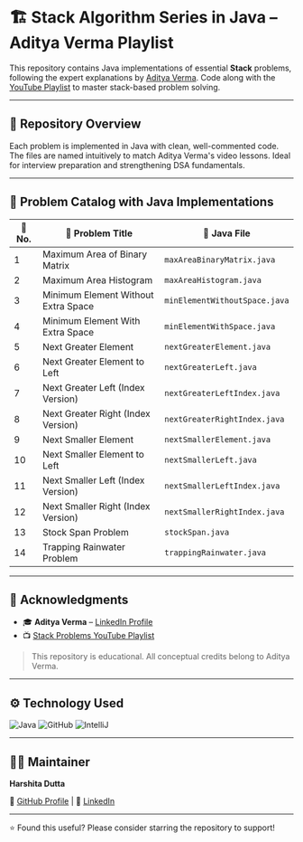 # 🏗️ Stack Algorithm Series in Java – Aditya Verma Playlist

This repository contains Java implementations of essential **Stack** problems, following the expert explanations by [Aditya Verma](https://www.linkedin.com/in/adityaverma1999/). Code along with the [YouTube Playlist](https://youtube.com/playlist?list=PL_z_8CaSLPWdeOezg68SKkeLN4-T_jNHd) to master stack-based problem solving.

---

## 📌 Repository Overview

Each problem is implemented in Java with clean, well-commented code. The files are named intuitively to match Aditya Verma's video lessons. Ideal for interview preparation and strengthening DSA fundamentals.

---

## 🧠 Problem Catalog with Java Implementations

| 🔢 No. | 📌 Problem Title | 📁 Java File |
|-------|------------------|--------------|
| 1 | Maximum Area of Binary Matrix | `maxAreaBinaryMatrix.java` |
| 2 | Maximum Area Histogram | `maxAreaHistogram.java` |
| 3 | Minimum Element Without Extra Space | `minElementWithoutSpace.java` |
| 4 | Minimum Element With Extra Space | `minElementWithSpace.java` |
| 5 | Next Greater Element | `nextGreaterElement.java` |
| 6 | Next Greater Element to Left | `nextGreaterLeft.java` |
| 7 | Next Greater Left (Index Version) | `nextGreaterLeftIndex.java` |
| 8 | Next Greater Right (Index Version) | `nextGreaterRightIndex.java` |
| 9 | Next Smaller Element | `nextSmallerElement.java` |
| 10 | Next Smaller Element to Left | `nextSmallerLeft.java` |
| 11 | Next Smaller Left (Index Version) | `nextSmallerLeftIndex.java` |
| 12 | Next Smaller Right (Index Version) | `nextSmallerRightIndex.java` |
| 13 | Stock Span Problem | `stockSpan.java` |
| 14 | Trapping Rainwater Problem | `trappingRainwater.java` |

---

## 🙏 Acknowledgments

- 🎓 **Aditya Verma** – [LinkedIn Profile](https://www.linkedin.com/in/adityaverma1999/)
- 📺 [Stack Problems YouTube Playlist](https://youtube.com/playlist?list=PL_z_8CaSLPWdeOezg68SKkeLN4-T_jNHd)

> This repository is educational. All conceptual credits belong to Aditya Verma.

---

## ⚙️ Technology Used

![Java](https://img.shields.io/badge/Java-ED8B00?style=for-the-badge&logo=java&logoColor=white)
![GitHub](https://img.shields.io/badge/GitHub-121013?style=for-the-badge&logo=github&logoColor=white)
![IntelliJ](https://img.shields.io/badge/IntelliJ_IDEA-000000.svg?style=for-the-badge&logo=intellij-idea&logoColor=white)

---

## 👩‍💻 Maintainer

**Harshita Dutta**  

🔗 [GitHub Profile](https://github.com/harshita-d12) | 💼 [LinkedIn](https://www.linkedin.com/in/harshitadutta/)

---

⭐ Found this useful? Please consider starring the repository to support!

